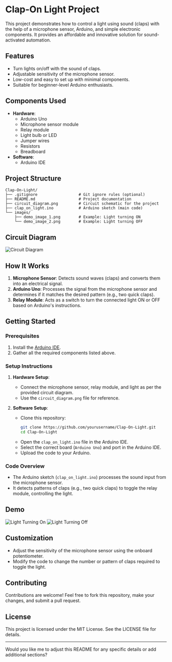 

# Clap-On Light Project

This project demonstrates how to control a light using sound (claps) with the help of a microphone sensor, Arduino, and simple electronic components. It provides an affordable and innovative solution for sound-activated automation.

## Features

- Turn lights on/off with the sound of claps.
- Adjustable sensitivity of the microphone sensor.
- Low-cost and easy to set up with minimal components.
- Suitable for beginner-level Arduino enthusiasts.

## Components Used

- **Hardware**:
  - Arduino Uno
  - Microphone sensor module
  - Relay module
  - Light bulb or LED
  - Jumper wires
  - Resistors
  - Breadboard
- **Software**:
  - Arduino IDE

## Project Structure

```
Clap-On-Light/
├── .gitignore                  # Git ignore rules (optional)
├── README.md                   # Project documentation
├── circuit_diagram.png         # Circuit schematic for the project
├── clap_on_light.ino           # Arduino sketch (main code)
└── images/
    ├── demo_image_1.png        # Example: Light turning ON
    └── demo_image_2.png        # Example: Light turning OFF
```

## Circuit Diagram

![Circuit Diagram](circuit_diagram.png)

## How It Works

1. **Microphone Sensor**: Detects sound waves (claps) and converts them into an electrical signal.
2. **Arduino Uno**: Processes the signal from the microphone sensor and determines if it matches the desired pattern (e.g., two quick claps).
3. **Relay Module**: Acts as a switch to turn the connected light ON or OFF based on Arduino's instructions.

## Getting Started

### Prerequisites

1. Install the [Arduino IDE](https://www.arduino.cc/en/software/).
2. Gather all the required components listed above.

### Setup Instructions

1. **Hardware Setup**:
   - Connect the microphone sensor, relay module, and light as per the provided circuit diagram.
   - Use the `circuit_diagram.png` file for reference.

2. **Software Setup**:
   - Clone this repository:
     ```bash
     git clone https://github.com/yourusername/Clap-On-Light.git
     cd Clap-On-Light
     ```
   - Open the `clap_on_light.ino` file in the Arduino IDE.
   - Select the correct board (`Arduino Uno`) and port in the Arduino IDE.
   - Upload the code to your Arduino.

### Code Overview

- The Arduino sketch (`clap_on_light.ino`) processes the sound input from the microphone sensor.
- It detects patterns of claps (e.g., two quick claps) to toggle the relay module, controlling the light.

## Demo

![Light Turning On](images/demo_image_1.png)
![Light Turning Off](images/demo_image_2.png)

## Customization

- Adjust the sensitivity of the microphone sensor using the onboard potentiometer.
- Modify the code to change the number or pattern of claps required to toggle the light.

## Contributing

Contributions are welcome! Feel free to fork this repository, make your changes, and submit a pull request.

## License

This project is licensed under the MIT License. See the LICENSE file for details.

---

Would you like me to adjust this README for any specific details or add additional sections?
